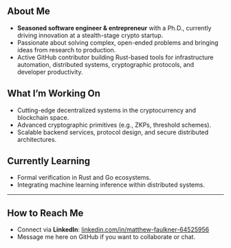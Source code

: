 <!--
**mfaulk/mfaulk** is a ✨ _special_ ✨ repository because its `README.md` (this file) appears on your GitHub profile.

Here are some ideas to get you started:

- 🔭 I’m currently working on ...
- 🌱 I’m currently learning ...
- 👯 I’m looking to collaborate on ...
- 🤔 I’m looking for help with ...
- 💬 Ask me about ...
- 📫 How to reach me: ...
- 😄 Pronouns: ...
- ⚡ Fun fact: ...
-->
## About Me

- **Seasoned software engineer & entrepreneur** with a Ph.D., currently driving innovation at a stealth-stage crypto startup.
- Passionate about solving complex, open-ended problems and bringing ideas from research to production.
- Active GitHub contributor building Rust-based tools for infrastructure automation, distributed systems, cryptographic protocols, and developer productivity.

## What I’m Working On

- Cutting-edge decentralized systems in the cryptocurrency and blockchain space.
- Advanced cryptographic primitives (e.g., ZKPs, threshold schemes).
- Scalable backend services, protocol design, and secure distributed architectures.

## Currently Learning
- Formal verification in Rust and Go ecosystems.
- Integrating machine learning inference within distributed systems.

---

## How to Reach Me

- Connect via **LinkedIn**: [linkedin.com/in/matthew-faulkner-64525956](https://www.linkedin.com/in/matthew-faulkner-64525956/)
- Message me here on GitHub if you want to collaborate or chat.

